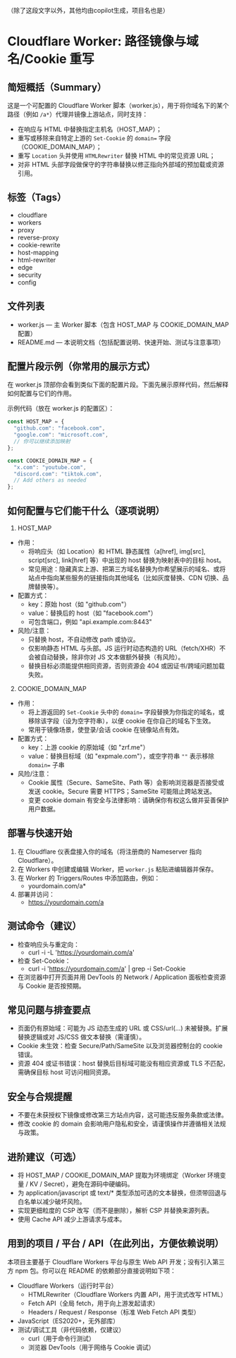 （除了这段文字以外，其他均由copilot生成，项目名也是）

# Cloudflare Worker: 路径镜像与域名/Cookie 重写

简短概括（Summary）
-------------------
这是一个可配置的 Cloudflare Worker 脚本（worker.js），用于将你域名下的某个路径（例如 `/a*`）代理并镜像上游站点，同时支持：
- 在响应与 HTML 中替换指定主机名（HOST_MAP）；
- 重写或移除来自特定上游的 `Set-Cookie` 的 `domain=` 字段（COOKIE_DOMAIN_MAP）；
- 重写 `Location` 头并使用 `HTMLRewriter` 替换 HTML 中的常见资源 URL；
- 对非 HTML 头部字段做保守的字符串替换以修正指向外部域的预加载或资源引用。

标签（Tags）
------------
- cloudflare
- workers
- proxy
- reverse-proxy
- cookie-rewrite
- host-mapping
- html-rewriter
- edge
- security
- config

文件列表
--------
- worker.js — 主 Worker 脚本（包含 HOST_MAP 与 COOKIE_DOMAIN_MAP 配置）
- README.md — 本说明文档（包括配置说明、快速开始、测试与注意事项）

配置片段示例（你常用的展示方式）
--------------------------------
在 worker.js 顶部你会看到类似下面的配置片段。下面先展示原样代码，然后解释如何配置与它们的作用。

示例代码（放在 worker.js 的配置区）：
```javascript
const HOST_MAP = {
  "github.com": "facebook.com",
  "google.com": "microsoft.com",
  // 你可以继续添加映射
};

const COOKIE_DOMAIN_MAP = {
  "x.com": "youtube.com",
  "discord.com": "tiktok.com",
  // Add others as needed
};
```

如何配置与它们能干什么（逐项说明）
-----------------------------------
1) HOST_MAP
- 作用：
  - 将响应头（如 Location）和 HTML 静态属性（a[href], img[src], script[src], link[href] 等）中出现的 host 替换为映射表中的目标 host。
  - 常见用途：隐藏真实上游、把第三方域名替换为你希望展示的域名、或将站点中指向某些服务的链接指向其他域名（比如灰度替换、CDN 切换、品牌替换等）。
- 配置方式：
  - key：原始 host（如 "github.com"）
  - value：替换后的 host（如 "facebook.com"）
  - 可包含端口，例如 "api.example.com:8443"
- 风险/注意：
  - 只替换 host，不自动修改 path 或协议。
  - 仅影响静态 HTML 与头部。JS 运行时动态构造的 URL（fetch/XHR）不会被自动替换，除非你对 JS 文本做额外替换（有风险）。
  - 替换目标必须能提供相同资源，否则资源会 404 或因证书/跨域问题加载失败。

2) COOKIE_DOMAIN_MAP
- 作用：
  - 将上游返回的 `Set-Cookie` 头中的 `domain=` 字段替换为你指定的域名，或移除该字段（设为空字符串），以便 cookie 在你自己的域名下生效。
  - 常用于镜像场景，使登录/会话 cookie 在镜像站点有效。
- 配置方式：
  - key：上游 cookie 的原始域（如 "zrf.me"）
  - value：替换目标域（如 "expmale.com"），或空字符串 `""` 表示移除 `domain=` 子串
- 风险/注意：
  - Cookie 属性（Secure、SameSite、Path 等）会影响浏览器是否接受或发送 cookie。Secure 需要 HTTPS；SameSite 可能阻止跨站发送。
  - 变更 cookie domain 有安全与法律影响：请确保你有权这么做并妥善保护用户数据。

部署与快速开始
----------------
1. 在 Cloudflare 仪表盘接入你的域名（将注册商的 Nameserver 指向 Cloudflare）。
2. 在 Workers 中创建或编辑 Worker，把 `worker.js` 粘贴进编辑器并保存。
3. 在 Worker 的 Triggers/Routes 中添加路由，例如：
   - yourdomain.com/a*
4. 部署并访问：
   - https://yourdomain.com/a

测试命令（建议）
----------------
- 检查响应头与重定向：
  - curl -i -L 'https://yourdomain.com/a'
- 检查 Set-Cookie：
  - curl -i 'https://yourdomain.com/a' | grep -i Set-Cookie
- 在浏览器中打开页面并用 DevTools 的 Network / Application 面板检查资源与 Cookie 是否按预期。

常见问题与排查要点
-------------------
- 页面仍有原始域：可能为 JS 动态生成的 URL 或 CSS/url(...) 未被替换。扩展替换逻辑或对 JS/CSS 做文本替换（需谨慎）。
- Cookie 未生效：检查 Secure/Path/SameSite 以及浏览器控制台的 cookie 错误。
- 资源 404 或证书错误：host 替换后目标域可能没有相应资源或 TLS 不匹配，需确保目标 host 可访问相同资源。

安全与合规提醒
----------------
- 不要在未获授权下镜像或修改第三方站点内容，这可能违反服务条款或法律。
- 修改 cookie 的 domain 会影响用户隐私和安全，请谨慎操作并遵循相关法规与政策。

进阶建议（可选）
----------------
- 将 HOST_MAP / COOKIE_DOMAIN_MAP 提取为环境绑定（Worker 环境变量 / KV / Secret），避免在源码中硬编码。
- 为 application/javascript 或 text/* 类型添加可选的文本替换，但须带回退与白名单以减少破坏风险。
- 实现更细粒度的 CSP 改写（而不是删除），解析 CSP 并替换来源列表。
- 使用 Cache API 减少上游请求与成本。

用到的项目 / 平台 / API（在此列出，方便依赖说明）
------------------------------------------------------------
本项目主要基于 Cloudflare Workers 平台与原生 Web API 开发；没有引入第三方 npm 包。你可以在 README 的依赖部分直接说明如下项：

- Cloudflare Workers（运行时平台）
  - HTMLRewriter（Cloudflare Workers 内置 API，用于流式改写 HTML）
  - Fetch API（全局 fetch，用于向上游发起请求）
  - Headers / Request / Response（标准 Web Fetch API 类型）
- JavaScript（ES2020+，无外部库）
- 测试/调试工具（非代码依赖，仅建议）
  - curl（用于命令行测试）
  - 浏览器 DevTools（用于网络与 Cookie 调试）
